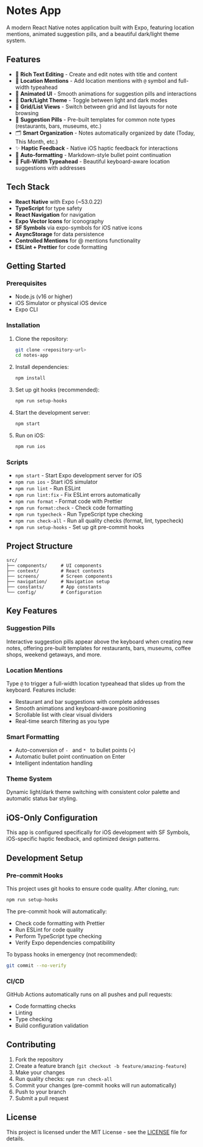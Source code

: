 # Notes App

A modern React Native notes application built with Expo, featuring location mentions, animated suggestion pills, and a beautiful dark/light theme system.

## Features

- 📝 **Rich Text Editing** - Create and edit notes with title and content
- 📍 **Location Mentions** - Add location mentions with `@` symbol and full-width typeahead
- 🎨 **Animated UI** - Smooth animations for suggestion pills and interactions
- 🌙 **Dark/Light Theme** - Toggle between light and dark modes
- 📱 **Grid/List Views** - Switch between grid and list layouts for note browsing
- 💫 **Suggestion Pills** - Pre-built templates for common note types (restaurants, bars, museums, etc.)
- 🗂️ **Smart Organization** - Notes automatically organized by date (Today, This Month, etc.)
- ✨ **Haptic Feedback** - Native iOS haptic feedback for interactions
- 🎯 **Auto-formatting** - Markdown-style bullet point continuation
- 📱 **Full-Width Typeahead** - Beautiful keyboard-aware location suggestions with addresses

## Tech Stack

- **React Native** with Expo (~53.0.22)
- **TypeScript** for type safety
- **React Navigation** for navigation
- **Expo Vector Icons** for iconography
- **SF Symbols** via expo-symbols for iOS native icons
- **AsyncStorage** for data persistence
- **Controlled Mentions** for @ mentions functionality
- **ESLint + Prettier** for code formatting

## Getting Started

### Prerequisites

- Node.js (v16 or higher)
- iOS Simulator or physical iOS device
- Expo CLI

### Installation

1. Clone the repository:

   ```bash
   git clone <repository-url>
   cd notes-app
   ```

2. Install dependencies:

   ```bash
   npm install
   ```

3. Set up git hooks (recommended):

   ```bash
   npm run setup-hooks
   ```

4. Start the development server:

   ```bash
   npm start
   ```

5. Run on iOS:
   ```bash
   npm run ios
   ```

### Scripts

- `npm start` - Start Expo development server for iOS
- `npm run ios` - Start iOS simulator
- `npm run lint` - Run ESLint
- `npm run lint:fix` - Fix ESLint errors automatically
- `npm run format` - Format code with Prettier
- `npm run format:check` - Check code formatting
- `npm run typecheck` - Run TypeScript type checking
- `npm run check-all` - Run all quality checks (format, lint, typecheck)
- `npm run setup-hooks` - Set up git pre-commit hooks

## Project Structure

```
src/
├── components/     # UI components
├── context/        # React contexts
├── screens/        # Screen components
├── navigation/     # Navigation setup
├── constants/      # App constants
└── config/         # Configuration
```

## Key Features

### Suggestion Pills

Interactive suggestion pills appear above the keyboard when creating new notes, offering pre-built templates for restaurants, bars, museums, coffee shops, weekend getaways, and more.

### Location Mentions

Type `@` to trigger a full-width location typeahead that slides up from the keyboard. Features include:

- Restaurant and bar suggestions with complete addresses
- Smooth animations and keyboard-aware positioning
- Scrollable list with clear visual dividers
- Real-time search filtering as you type

### Smart Formatting

- Auto-conversion of `- ` and `* ` to bullet points (`•`)
- Automatic bullet point continuation on Enter
- Intelligent indentation handling

### Theme System

Dynamic light/dark theme switching with consistent color palette and automatic status bar styling.

## iOS-Only Configuration

This app is configured specifically for iOS development with SF Symbols, iOS-specific haptic feedback, and optimized design patterns.

## Development Setup

### Pre-commit Hooks

This project uses git hooks to ensure code quality. After cloning, run:

```bash
npm run setup-hooks
```

The pre-commit hook will automatically:

- Check code formatting with Prettier
- Run ESLint for code quality
- Perform TypeScript type checking
- Verify Expo dependencies compatibility

To bypass hooks in emergency (not recommended):

```bash
git commit --no-verify
```

### CI/CD

GitHub Actions automatically runs on all pushes and pull requests:

- Code formatting checks
- Linting
- Type checking
- Build configuration validation

## Contributing

1. Fork the repository
2. Create a feature branch (`git checkout -b feature/amazing-feature`)
3. Make your changes
4. Run quality checks: `npm run check-all`
5. Commit your changes (pre-commit hooks will run automatically)
6. Push to your branch
7. Submit a pull request

## License

This project is licensed under the MIT License - see the [LICENSE](LICENSE) file for details.
